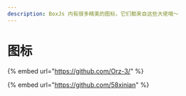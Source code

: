 ```yaml
---
description: BoxJs 内有很多精美的图标，它们都来自这些大佬哦～
---
```


# 图标

{% embed url="https://github.com/Orz-3/" %}

{% embed url="https://github.com/58xinian" %}



